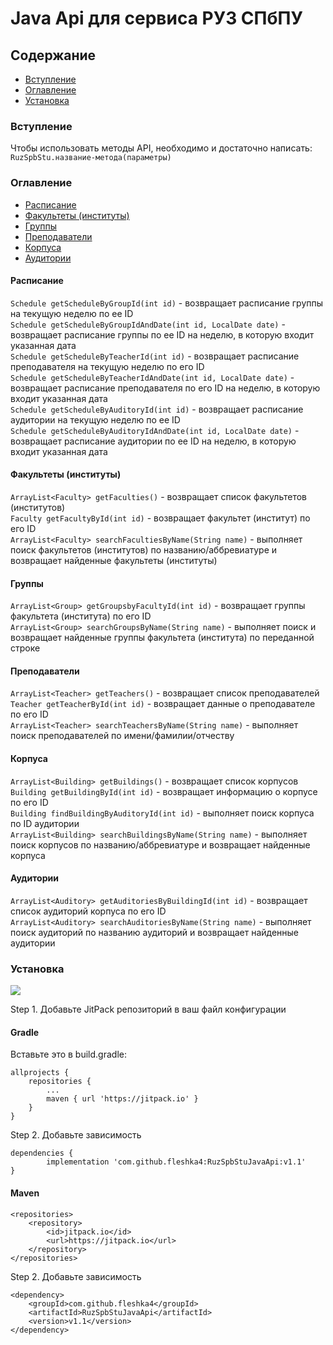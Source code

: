 # Java Api для сервиса РУЗ СПбПУ

## Содержание

* [Вступление](#вступление)
* [Оглавление](#оглавление)
* [Установка](#установка)

### Вступление

Чтобы использовать методы API, необходимо и достаточно написать: `RuzSpbStu.название-метода(параметры)`

### Оглавление

* [Расписание](#расписание)
* [Факультеты (институты)](#факультеты-(институты))
* [Группы](#группы)
* [Преподаватели](#преподаватели)
* [Корпуса](#корпуса)
* [Аудитории](#аудитории)

#### Расписание

`Schedule getScheduleByGroupId(int id)` - возвращает расписание группы на текущую неделю по ее ID  
`Schedule getScheduleByGroupIdAndDate(int id, LocalDate date)` - возвращает расписание группы по ее ID на неделю, в
которую входит указанная дата  
`Schedule getScheduleByTeacherId(int id)` - возвращает расписание преподавателя на текущую неделю по его ID  
`Schedule getScheduleByTeacherIdAndDate(int id, LocalDate date)` - возвращает расписание преподавателя по его ID на
неделю, в которую входит указанная дата  
`Schedule getScheduleByAuditoryId(int id)` - возвращает расписание аудитории на текущую неделю по ее ID  
`Schedule getScheduleByAuditoryIdAndDate(int id, LocalDate date)` - возвращает расписание аудитории по ее ID на неделю,
в которую входит указанная дата

#### Факультеты (институты)

`ArrayList<Faculty> getFaculties()` - возвращает список факультетов (институтов)  
`Faculty getFacultyById(int id)` - возвращает факультет (институт) по его ID  
`ArrayList<Faculty> searchFacultiesByName(String name)` - выполняет поиск факультетов (институтов)
по названию/аббревиатуре и возвращает найденные факультеты (институты)

#### Группы

`ArrayList<Group> getGroupsbyFacultyId(int id)` - возвращает группы факультета (института) по его ID  
`ArrayList<Group> searchGroupsByName(String name)` - выполняет поиск и возвращает найденные группы факультета
(института) по переданной строке

#### Преподаватели

`ArrayList<Teacher> getTeachers()` - возвращает список преподавателей  
`Teacher getTeacherById(int id)` - возвращает данные о преподавателе по его ID  
`ArrayList<Teacher> searchTeachersByName(String name)` - выполняет поиск преподавателей по имени/фамилии/отчеству

#### Корпуса

`ArrayList<Building> getBuildings()` - возвращает список корпусов  
`Building getBuildingById(int id)` - возвращает информацию о корпусе по его ID  
`Building findBuildingByAuditoryId(int id)` - выполняет поиск корпуса по ID аудитории  
`ArrayList<Building> searchBuildingsByName(String name)` - выполняет поиск корпусов по названию/аббревиатуре
и возвращает найденные корпуса

#### Аудитории

`ArrayList<Auditory> getAuditoriesByBuildingId(int id)` - возвращает список аудиторий корпуса по его ID  
`ArrayList<Auditory> searchAuditoriesByName(String name)` - выполняет поиск аудиторий по названию аудиторий и
возвращает найденные аудитории

### Установка

[![](https://jitpack.io/v/fleshka4/RuzSpbStuJavaApi.svg)](https://jitpack.io/#fleshka4/RuzSpbStuJavaApi)

Step 1. Добавьте JitPack репозиторий в ваш файл конфигурации

#### Gradle

Вставьте это в build.gradle:

	allprojects {
		repositories {
			...
			maven { url 'https://jitpack.io' }
		}
	}

Step 2. Добавьте зависимость

	dependencies {
	        implementation 'com.github.fleshka4:RuzSpbStuJavaApi:v1.1'
	}

#### Maven

    <repositories>
        <repository>
            <id>jitpack.io</id>
            <url>https://jitpack.io</url>
        </repository>
    </repositories>

Step 2. Добавьте зависимость

	<dependency>
	    <groupId>com.github.fleshka4</groupId>
	    <artifactId>RuzSpbStuJavaApi</artifactId>
	    <version>v1.1</version>
	</dependency>